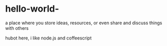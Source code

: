 # hello-world-
a place where you store ideas, resources, or even share and discuss things with others

hubot here, i like node.js and coffeescript 
